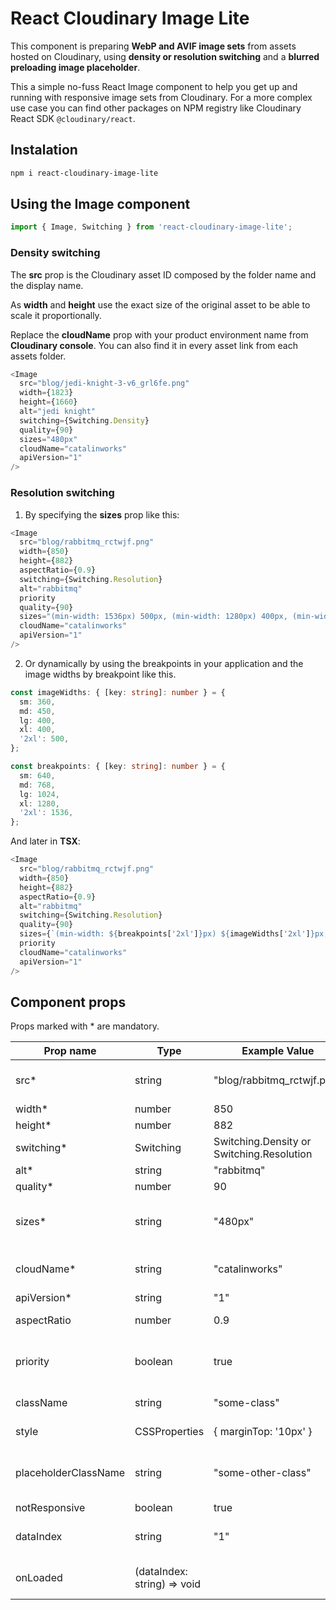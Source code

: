 # React Cloudinary Image Lite

This component is preparing **WebP and AVIF image sets** from assets hosted on Cloudinary, using **density or resolution switching** and a **blurred preloading image placeholder**.

This a simple no-fuss React Image component to help you get up and running with responsive image sets from Cloudinary. For a more complex use case you can find other packages on NPM registry like Cloudinary React SDK `@cloudinary/react`.

## Instalation

```bash
npm i react-cloudinary-image-lite
```

## Using the Image component

```typescript
import { Image, Switching } from 'react-cloudinary-image-lite';
```

### Density switching

The **src** prop is the Cloudinary asset ID composed by the folder name and the display name.

As **width** and **height** use the exact size of the original asset to be able to scale it proportionally.

Replace the **cloudName** prop with your product environment name from **Cloudinary console**. You can also find it in every asset link from each assets folder.

```typescript
<Image
  src="blog/jedi-knight-3-v6_grl6fe.png"
  width={1823}
  height={1660}
  alt="jedi knight"
  switching={Switching.Density}
  quality={90}
  sizes="480px"
  cloudName="catalinworks"
  apiVersion="1"
/>
```

### Resolution switching

1. By specifying the **sizes** prop like this:

```typescript
<Image
  src="blog/rabbitmq_rctwjf.png"
  width={850}
  height={882}
  aspectRatio={0.9}
  switching={Switching.Resolution}
  alt="rabbitmq"
  priority
  quality={90}
  sizes="(min-width: 1536px) 500px, (min-width: 1280px) 400px, (min-width: 1024px) 400px, (min-width: 768px) 450px, 360px"
  cloudName="catalinworks"
  apiVersion="1"
/>
```

2. Or dynamically by using the breakpoints in your application and the image widths by breakpoint like this.

```typescript
const imageWidths: { [key: string]: number } = {
  sm: 360,
  md: 450,
  lg: 400,
  xl: 400,
  '2xl': 500,
};

const breakpoints: { [key: string]: number } = {
  sm: 640,
  md: 768,
  lg: 1024,
  xl: 1280,
  '2xl': 1536,
};
```

And later in **TSX**:

```typescript
<Image
  src="blog/rabbitmq_rctwjf.png"
  width={850}
  height={882}
  aspectRatio={0.9}
  alt="rabbitmq"
  switching={Switching.Resolution}
  quality={90}
  sizes={`(min-width: ${breakpoints['2xl']}px) ${imageWidths['2xl']}px, (min-width: ${breakpoints.xl}px) ${imageWidths.xl}px, (min-width: ${breakpoints.lg}px) ${imageWidths.lg}px, (min-width: ${breakpoints.md}px) ${imageWidths.md}px, ${imageWidths.sm}px`}
  priority
  cloudName="catalinworks"
  apiVersion="1"
/>
```

## Component props

Props marked with * are mandatory.

| Prop name            | Type                        | Example Value                             | Explanation                                                |
| -------------------- | --------------------------- | ----------------------------------------- | ---------------------------------------------------------- |
| src*                 | string                      | "blog/rabbitmq_rctwjf.png"                | check Cloudinary console for the asset ID                  |
| width*               | number                      | 850                                       |                                                            |
| height*              | number                      | 882                                       |                                                            |
| switching*           | Switching                   | Switching.Density or Switching.Resolution |                                                            |
| alt*                 | string                      | "rabbitmq"                                |                                                            |
| quality*             | number                      | 90                                        |                                                            |
| sizes*               | string                      | "480px"                                   | or longer string for resolution switching (see above)      |
| cloudName*           | string                      | "catalinworks"                            | check Cloudinary console for product environment           |
| apiVersion*          | string                      | "1"                                       |                                                            |
| aspectRatio          | number                      | 0.9                                       | aspect ratio to crop the original image                    |
| priority             | boolean                     | true                                      | sets loading="eager" and fetchpriority="high"              |
| className            | string                      | "some-class"                              | optional prop for the parent div                           |
| style                | CSSProperties               | { marginTop: '10px' }                     | optional prop for the parent div                           |
| placeholderClassName | string                      | "some-other-class"                        | optional prop for the blurred preloading image placeholder |
| notResponsive        | boolean                     | true                                      | sets flex-shrink: 0                                        |
| dataIndex            | string                      | "1"                                       | identifier for the onLoaded callback function              |
| onLoaded             | (dataIndex: string) => void |                                           | callback function triggered after image is loaded          |
